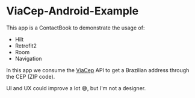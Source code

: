 # ViaCep-Android-Example

This app is a ContactBook to demonstrate the usage of:
- Hilt
- Retrofit2
- Room
- Navigation

In this app we consume the [ViaCep](https://viacep.com.br/) API to get a Brazilian address through the CEP (ZIP code).

UI and UX could improve a lot :sweat_smile:, but I'm not a designer.
